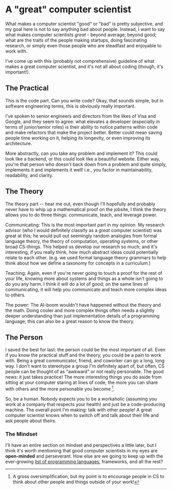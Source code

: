 # A "great" computer scientist

What makes a computer scientist "good" or "bad" is pretty
subjective, and my goal here is not to say anything bad about
people. Instead, I want to say what makes computer scientists
*great* - beyond average; beyond good; what are the traits of
the people making startups, doing fascinating research, or
simply even those people who are steadfast and enjoyable to work with.

I've come up with this (probably not comprehensive) guideline of
what makes a great computer scientist, and it's not all about coding
(though, it's important!). 

## The Practical

This is the code part. Can you write code? Okay, that sounds
simple, but in software engineering terms, this is obviously
really important.

I've spoken to senior engineers and directors from the likes of Visa and 
Google, and they seem to agree: what elevates a developer (especially in 
terms of junior/senior roles) is their ability to notice patterns within 
code and make refactors that make the project better. Better could mean 
saving people time working on it, helping its longevity, or even improving 
its architecture.

More abstractly, can you take any problem and implement it? This could look
like a backend, or this could look like a beautiful website. Either way,
you're that person who doesn't back down from a problem and quite simply,
implements it and implements it well! i.e., you factor in maintainability,
readability, and clarity.

## The Theory

The theory part -- hear me out, even though I'll hopefully and probably
never have to whip up a mathematical proof on the jobsite, I think the
theory allows you to do three things: communicate, teach, and leverage power.

Communicating: This is the most important part in my opinion. My research advisor
(who I would definitely classify as a *great* computer scientist) was great at this;
he would pull out seemingly random analogies from formal language theory, the theory
of computation, operating systems, or other broad CS-things. This helped us develop
our research so much; and it's interesting, if you really think, how much abstract ideas
could potentially relate to each other. (e.g. we used formal language theory grammars
to help think about how we define a taxonomy for concepts in a curriculum.) 

Teaching: Again, even if you're never going to touch a proof for the rest of your
life, knowing more about systems and things as a whole isn't going to do you any
harm. I think it will do a lot of good; on the same lines of communicating, it will
help you communicate and teach more complex ideas to others.

The power: The AI-boom wouldn't have happened without the theory and the math.
Doing cooler and more complex things often needs a slightly deeper understanding
than just implementation details of a programming language; this can also be a
great reason to know the theory.

## The Person

I saved the best for last: the person could be the most important of all.
Even if you know the practical stuff and the theory, you could be a pain
to work with. Being a great communicator, friend, and coworker can go a
long, long way. I don't want to stereotype a group I'm definitely apart of,
but often, CS people can be thought of as "awkward" or not really personable.
The good news: it just takes practice! The more interesting things you do aside
from sitting at your computer staring at lines of code, the more you can share
with others and the more personable you become [^ref1].

So, be a human. Nobody expects you to be a workaholic (assuming you work at a
company that respects your health) and just be a code-producing machine. The 
overall point I'm making: talk with other people! A great computer scientist
knows when to switch off and talk about their life and ask people about theirs.

### The Mindset

I'll have an entire section on mindset and perspectives a
little later, but I think it's worth mentioning that
good computer scientists in my eyes are **open-minded**
and perseverant. How else are we going to keep up with
the ever-growing [list of programming languages](https://en.wikipedia.org/wiki/List_of_programming_languages),
frameworks, and all the rest?


[^ref1]: A gross oversimplification, but my point is to encourage people in CS
to think about other people and things outside of your work!
